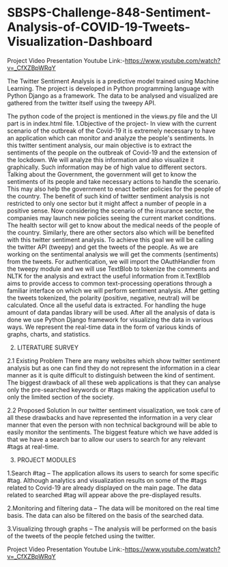 # SBSPS-Challenge-848-Sentiment-Analysis-of-COVID-19-Tweets-Visualization-Dashboard

Project Video Presentation Youtube Link:-https://www.youtube.com/watch?v=_CfXZBpWRqY

The Twitter Sentiment Analysis is a predictive model trained using Machine Learning. The project is developed in Python programming language with Python Django as a framework.
The data to be analysed and visualized are gathered from the twitter itself using the tweepy API.

The python code of the project is mentioned in the views.py file and the UI part is in index.html file.
1.Objective of the project- 
In view with the current scenario of the outbreak of the Covid-19 it is extremely necessary to have an application which can monitor and analyze the people's sentiments. In this twitter sentiment analysis, our main objective is to extract the sentiments of the people on the outbreak of Covid-19 and the extension of the lockdown. We will analyze this information and also visualize it graphically. Such information may be of high value to different sectors. Talking about the Government, the government will get to know the sentiments of its people and take necessary actions to handle the scenario. This may also help the government to enact better policies for the people of the country.
The benefit of such kind of twitter sentiment analysis is not restricted to only one sector but it might affect a number of people in a positive sense. Now considering the scenario of the insurance sector, the companies may launch new policies seeing the current market conditions. The health sector will get to know about the medical needs of the people of the country. Similarly, there are other sectors also which will be benefited with this twitter sentiment analysis. 
To achieve this goal we will be calling the twitter API (tweepy) and get the tweets of the people. As we are working on the sentimental analysis we will get the comments (sentiments) from the tweets. For authentication, we will import the OAuthHandler from the tweepy module and we will use TextBlob to tokenize the comments and NLTK for the analysis and extract the useful information from it.TextBlob aims to provide access to common text-processing operations through a familiar interface on which we will perform sentiment analysis. After getting the tweets tokenized, the polarity (positive, negative, neutral) will be calculated. Once all the useful data is extracted. For handling the huge amount of data pandas library will be used.
After all the analysis of data is done we use Python Django framework for visualizing the data in various ways. We represent the real-time data in the form of various kinds of graphs, charts, and statistics.


2. LITERATURE SURVEY

2.1 Existing Problem
      There are many websites which show twitter sentiment analysis but as one can find they do not represent the information in a clear manner as it is quite difficult to distinguish between the kind of sentiment. The biggest drawback of all these web applications is that they can analyse only the pre-searched keywords or #tags making the application useful to only the limited section of the society.

2.2 Proposed Solution
       In our twitter sentiment visualization, we took care of all these drawbacks and have represented the information in a very clear manner that even the person with non technical background will be able to easily monitor the sentiments. The biggest feature which we have added is that we have a search bar to allow our users to search for any relevant #tags at real-time.
       
3. PROJECT MODULES

1.Search #tag – The application allows its users to search for some specific #tag. Although analytics and visualization results on some of the #tags related to Covid-19 are already displayed on the main page. The data related to searched #tag will appear above the pre-displayed results.

2.Monitoring and filtering data – The data will be monitored on the real time basis. The data can also be filtered on the basis of the searched data.

3.Visualizing through graphs – The analysis will be performed on the basis of the tweets of the people fetched using the twitter.  


Project Video Presentation Youtube Link:-https://www.youtube.com/watch?v=_CfXZBpWRqY
